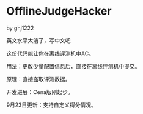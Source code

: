 # OfflineJudgeHacker

by ghj1222

英文水平太渣了，写中文吧

这份代码能让你在离线评测机中AC。

用法：更改少量配置信息后，直接在离线评测机中提交。

原理：直接盗取评测数据。

开发进展：Cena版刚起步。

9月23日更新：支持自定义得分情况。
